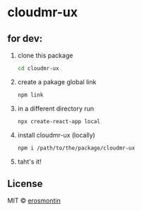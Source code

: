 # cloudmr-ux

## for dev:
1. clone this package
    ```bash
    cd cloudmr-ux
    ```
1. create a pakage global link

    ```bash
    npm link
    ```
1. in a different directory run 
    ```bash
    npx create-react-app local                    
    ```
1. install cloudmr-ux (locally)
    ```bash
    npm i /path/to/the/package/cloudmr-ux

    ```
1. taht's it!
## License

MIT © [erosmontin](https://github.com/erosmontin)

